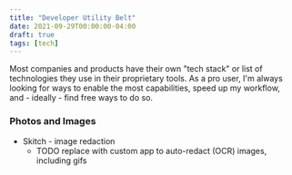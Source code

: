 ```yaml
---
title: "Developer Utility Belt"
date: 2021-09-29T00:00:00-04:00
draft: true
tags: [tech]
---
```


Most companies and products have their own "tech stack" or list of technologies they use in their proprietary tools. As a pro user, I'm always looking for ways to enable the most capabilities, speed up my workflow, and - ideally - find free ways to do so.

### Photos and Images

* Skitch - image redaction
  * TODO replace with custom app to auto-redact (OCR) images, including gifs
